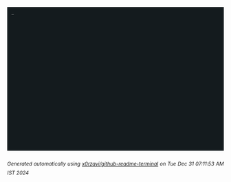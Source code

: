 <div align="justify">
<picture>
    <source media="(prefers-color-scheme: dark)" srcset="./output.gif">
    <source media="(prefers-color-scheme: light)" srcset="./output.gif">
    <img alt="GIFOS" src="output.gif">
</picture>

<sub><i>Generated automatically using [x0rzavi/github-readme-terminal](https://github.com/x0rzavi/github-readme-terminal) on Tue Dec 31 07:11:53 AM IST 2024</i></sub>

<!-- <details>
<summary>More details</summary>

</details> -->
</div>

<!-- Image deletion URL: NONE -->